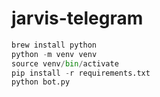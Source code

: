 # jarvis-telegram

```python
brew install python
python -m venv venv
source venv/bin/activate
pip install -r requirements.txt
python bot.py
```
